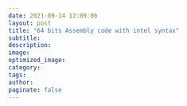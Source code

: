 ```yaml
---
date: 2021-09-14 12:09:06
layout: post
title: "64 bits Assembly code with intel syntax"
subtitle:
description:
image:
optimized_image:
category:
tags:
author:
paginate: false
---
```

